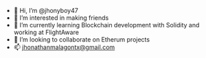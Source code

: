 - 👋 Hi, I’m @jhonyboy47
- 🤩 I’m interested in making friends
- 🌱 I’m currently learning Blockchain development with Solidity and working at FlightAware
- 💞️ I’m looking to collaborate on Etherum projects
- 📫 jhonathanmalagontx@gmail.com

<!---
jhonyboy47/jhonyboy47 is a ✨ special ✨ repository because its `README.md` (this file) appears on your GitHub profile.
You can click the Preview link to take a look at your changes.
--->
